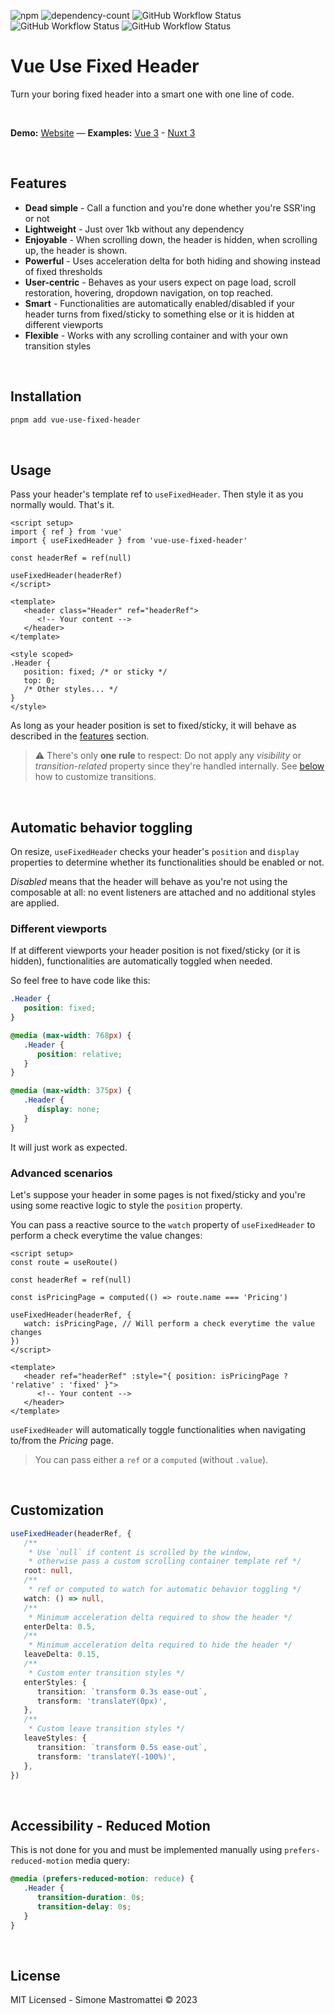 ![npm](https://img.shields.io/npm/v/vue-use-fixed-header?color=46c119) ![dependency-count](https://img.shields.io/badge/dependencies-0-success) ![GitHub Workflow Status](https://img.shields.io/github/actions/workflow/status/smastrom/vue-use-fixed-header/chrome.yml?branch=main&label=chrome) ![GitHub Workflow Status](https://img.shields.io/github/actions/workflow/status/smastrom/vue-use-fixed-header/safari.yml?branch=main&label=safari) ![GitHub Workflow Status](https://img.shields.io/github/actions/workflow/status/smastrom/vue-use-fixed-header/firefox.yml?branch=main&label=firefox)

# Vue Use Fixed Header

Turn your boring fixed header into a smart one with one line of code.

<br />

**Demo:** [Website](https://vue-use-fixed-header.netlify.app/) — **Examples:** [Vue 3](https://stackblitz.com/edit/vitejs-vite-nc7ey2?file=index.html,src%2Fcomponents%2FPage.vue) - [Nuxt 3](https://stackblitz.com/edit/nuxt-starter-zbtjes?file=layouts%2Fdefault.vue)

<br />

## Features

-  **Dead simple** - Call a function and you're done whether you're SSR'ing or not
-  **Lightweight** - Just over 1kb without any dependency
-  **Enjoyable** - When scrolling down, the header is hidden, when scrolling up, the header is shown.
-  **Powerful** - Uses acceleration delta for both hiding and showing instead of fixed thresholds
-  **User-centric** - Behaves as your users expect on page load, scroll restoration, hovering, dropdown navigation, on top reached.
-  **Smart** - Functionalities are automatically enabled/disabled if your header turns from fixed/sticky to something else or it is hidden at different viewports
-  **Flexible** - Works with any scrolling container and with your own transition styles

<br />

## Installation

```bash
pnpm add vue-use-fixed-header
```

<br />

## Usage

Pass your header's template ref to `useFixedHeader`. Then style it as you normally would. That's it.

```vue
<script setup>
import { ref } from 'vue'
import { useFixedHeader } from 'vue-use-fixed-header'

const headerRef = ref(null)

useFixedHeader(headerRef)
</script>

<template>
   <header class="Header" ref="headerRef">
      <!-- Your content -->
   </header>
</template>

<style scoped>
.Header {
   position: fixed; /* or sticky */
   top: 0;
   /* Other styles... */
}
</style>
```

As long as your header position is set to fixed/sticky, it will behave as described in the [features](#features) section.

> :warning: There's only **one rule** to respect: Do not apply any _visibility_ or _transition-related_ property since they're handled internally. See [below](#customization) how to customize transitions.

<br />

## Automatic behavior toggling

On resize, `useFixedHeader` checks your header's `position` and `display` properties to determine whether its functionalities should be enabled or not.

_Disabled_ means that the header will behave as you're not using the composable at all: no event listeners are attached and no additional styles are applied.

### Different viewports

If at different viewports your header position is not fixed/sticky (or it is hidden), functionalities are automatically toggled when needed.

So feel free to have code like this:

```css
.Header {
   position: fixed;
}

@media (max-width: 768px) {
   .Header {
      position: relative;
   }
}

@media (max-width: 375px) {
   .Header {
      display: none;
   }
}
```

It will just work as expected.

### Advanced scenarios

Let's suppose your header in some pages is not fixed/sticky and you're using some reactive logic to style the `position` property.

You can pass a reactive source to the `watch` property of `useFixedHeader` to perform a check everytime the value changes:

```vue
<script setup>
const route = useRoute()

const headerRef = ref(null)

const isPricingPage = computed(() => route.name === 'Pricing')

useFixedHeader(headerRef, {
   watch: isPricingPage, // Will perform a check everytime the value changes
})
</script>

<template>
   <header ref="headerRef" :style="{ position: isPricingPage ? 'relative' : 'fixed' }">
      <!-- Your content -->
   </header>
</template>
```

`useFixedHeader` will automatically toggle functionalities when navigating to/from the _Pricing_ page.

> You can pass either a `ref` or a `computed` (without `.value`).

<br />

## Customization

```ts
useFixedHeader(headerRef, {
   /**
    * Use `null` if content is scrolled by the window,
    * otherwise pass a custom scrolling container template ref */
   root: null,
   /**
    * ref or computed to watch for automatic behavior toggling */
   watch: () => null,
   /**
    * Minimum acceleration delta required to show the header */
   enterDelta: 0.5,
   /**
    * Minimum acceleration delta required to hide the header */
   leaveDelta: 0.15,
   /**
    * Custom enter transition styles */
   enterStyles: {
      transition: `transform 0.3s ease-out`,
      transform: 'translateY(0px)',
   },
   /**
    * Custom leave transition styles */
   leaveStyles: {
      transition: `transform 0.5s ease-out`,
      transform: 'translateY(-100%)',
   },
})
```

<br />

## Accessibility - Reduced Motion

This is not done for you and must be implemented manually using `prefers-reduced-motion` media query:

```css
@media (prefers-reduced-motion: reduce) {
   .Header {
      transition-duration: 0s;
      transition-delay: 0s;
   }
}
```

<br />

## License

MIT Licensed - Simone Mastromattei © 2023

